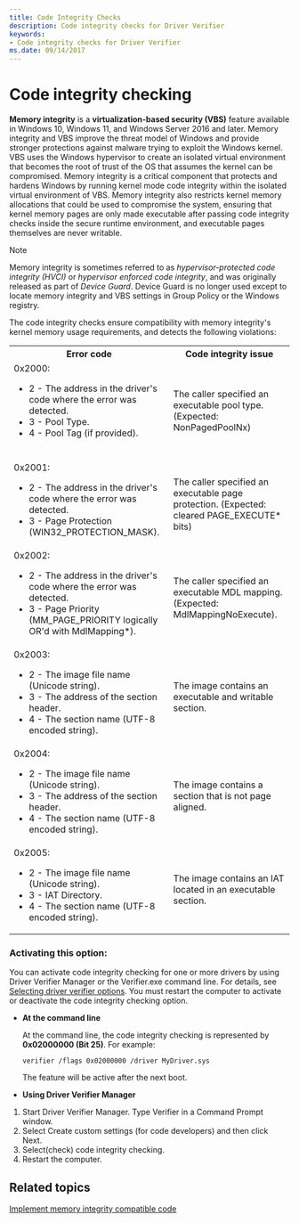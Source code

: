```yaml
---
title: Code Integrity Checks
description: Code integrity checks for Driver Verifier
keywords:
- Code integrity checks for Driver Verifier
ms.date: 09/14/2017 
---
```


# Code integrity checking

**Memory integrity** is a **virtualization-based security (VBS)** feature available in Windows 10, Windows 11, and Windows Server 2016 and later. Memory integrity and VBS improve the threat model of Windows and provide stronger protections against malware trying to exploit the Windows kernel. VBS uses the Windows hypervisor to create an isolated virtual environment that becomes the root of trust of the OS that assumes the kernel can be compromised. Memory integrity is a critical component that protects and hardens Windows by running kernel mode code integrity within the isolated virtual environment of VBS. Memory integrity also restricts kernel memory allocations that could be used to compromise the system, ensuring that kernel memory pages are only made executable after passing code integrity checks inside the secure runtime environment, and executable pages themselves are never writable.

> [!NOTE]
> Memory integrity is sometimes referred to as *hypervisor-protected code integrity (HVCI)* or *hypervisor enforced code integrity*, and was originally released as part of *Device Guard*. Device Guard is no longer used except to locate memory integrity and VBS settings in Group Policy or the Windows registry.

The code integrity checks ensure compatibility with memory integrity's kernel memory usage requirements, and detects the following violations:

<table>
  <tr>
    <th>Error code</th>
    <th>Code integrity issue</th>
  </tr>
  <tr>
    <td>0x2000:
        <ul>
            <li>2 - The address in the driver's code where the error was detected.</li>
            <li>3 - Pool Type.</li>
            <li>4 - Pool Tag (if provided).</li>
        </ul><br/>    </td>
    <td>The caller specified an executable pool type. (Expected: NonPagedPoolNx)</td>
  </tr>
  <tr>
    <td>0x2001:
        <ul><li>2 - The address in the driver's code where the error was detected.</li>
        <li>3 - Page Protection (WIN32_PROTECTION_MASK).
    </td>
    <td>The caller specified an executable page protection. (Expected: cleared PAGE_EXECUTE* bits)</td>
  </tr>
  <tr>
    <td>0x2002:
        <ul><li>2 - The address in the driver's code where the error was detected.</li>
            <li>3 - Page Priority (MM_PAGE_PRIORITY logically OR'd with MdlMapping*).</li></ul>
    </td>
    <td>The caller specified an executable MDL mapping. (Expected: MdlMappingNoExecute).</td>
  </tr>
  <tr>
    <td>0x2003:
        <ul><li>2 - The image file name (Unicode string).</li>
            <li>3 - The address of the section header.</li>
            <li>4 - The section name (UTF-8 encoded string).</li></ul>
    </td>
    <td>The image contains an executable and writable section.</td>
  </tr>
  <tr>
    <td>0x2004:
        <ul><li>2 - The image file name (Unicode string).</li>
            <li>3 - The address of the section header.</li>
            <li>4 - The section name (UTF-8 encoded string).</li></ul>
    </td>
    <td>The image contains a section that is not page aligned.</td>
  </tr>
  <tr>
    <td>0x2005:
        <ul><li>2 - The image file name (Unicode string).</li>
            <li>3 - IAT Directory.</li>
            <li>4 - The section name (UTF-8 encoded string).</li><ul>
    </td>
    <td>The image contains an IAT located in an executable section.</td>
  </tr>
</table>

### Activating this option:

You can activate code integrity checking for one or more drivers by using Driver Verifier Manager or the Verifier.exe command line. For details, see [Selecting driver verifier options](./selecting-driver-verifier-options.md). You must restart the computer to activate or deactivate the code integrity checking option.

* **At the command line**

    At the command line, the code integrity checking is represented by **0x02000000 (Bit 25)**. For example:

    `verifier /flags 0x02000000 /driver MyDriver.sys`

    The feature will be active after the next boot.

* **Using Driver Verifier Manager**

1. Start Driver Verifier Manager. Type Verifier in a Command Prompt window.
2. Select Create custom settings (for code developers) and then click Next.
3. Select(check) code integrity checking.
4. Restart the computer.

## Related topics

[Implement memory integrity compatible code](../driversecurity/implement-hvci-compatible-code.md)
